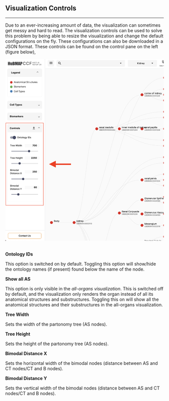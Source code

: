 ## Visualization Controls
---

Due to an ever-increasing amount of data, the visualization can sometimes get messy and hard to read. The visualization controls can be used to solve this problem by being able to resize the visualization and change the default configurations on the fly. These configurations can also be downloaded in a JSON format. These controls can be found on the control pane on the left (figure below),

<img src="assets/docs/vis-controls/controls.png" alt="Vis Controls" class="md-img p-2 w-50" >

<br>
<br>

**Ontology IDs**

This option is switched on by default. Toggling this option will show/hide the ontology names (if present) found below the name of the node.


**Show all AS**

This option is only visible in the *all-organs visualization*. This is switched off by default, and the visualization only renders the organ instead of all its anatomical structures and substructures. Toggling this on will show all the anatomical structures and their substructures in the all-organs visualization.


**Tree Width**

Sets the width of the partonomy tree (AS nodes).


**Tree Height**

Sets the height of the partonomy tree (AS nodes).


**Bimodal Distance X**

Sets the horizontal width of the bimodal nodes (distance between AS and CT nodes/CT and B nodes).


**Bimodal Distance Y**

Sets the vertical width of the bimodal nodes (distance between AS and CT nodes/CT and B nodes).

